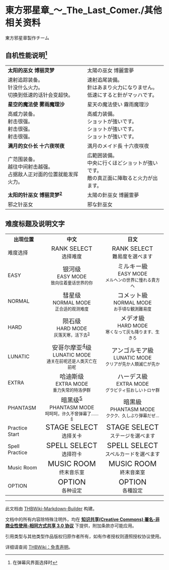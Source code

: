 # 東方邪星章_～_The_Last_Comer./其他相关资料

<!-- source html: G:\repos\THBWiki-Markdown-Builder\THBWikiMarkdown\Temp\main\4\49\ns0%3A%E6%9D%B1%E6%96%B9%E9%82%AA%E6%98%9F%E7%AB%A0_%EF%BD%9E_The_Last_Comer%2E%2F%E5%85%B6%E4%BB%96%E7%9B%B8%E5%85%B3%E8%B5%84%E6%96%99.html -->

東方邪星章製作チーム


## 自机性能说明[^cite_note-1]

<table>

<tbody><tr>
<td><b>太阳的巫女 博丽灵梦</b></td>
<td>太陽の巫女 博麗霊夢
</td></tr>
<tr>
<td>速射追踪装备。<br>针没什么火力。<br>切换到低速的话针会变超快。</td>
<td>速射追尾装備。<br>針はあまり火力になりません。<br>低速にすると針がマッハです。
</td></tr>
<tr>
<td><b>星空的魔法使 雾雨魔理沙</b></td>
<td>星天の魔法使い 霧雨魔理沙
</td></tr>
<tr>
<td>高威力装备。<br>射击很强。<br>射击很强。<br>射击很强。</td>
<td>高威力装備。<br>ショットが強いです。<br>ショットが強いです。<br>ショットが強いです。
</td></tr>
<tr>
<td><b>满月的女仆长 十六夜咲夜</b></td>
<td>満月のメイド長 十六夜咲夜
</td></tr>
<tr>
<td>广范围装备。<br>越往中间射击越强。<br>占据敌人正对面的位置就能发挥火力。</td>
<td>広範囲装備。<br>中央に行くほどショットが強いです。<br>敵の真正面に陣取ると火力が出ます。
</td></tr>
<tr>
<td><b>太阳的针巫女 博丽灵梦<sup id="cite_ref-2" class="reference"><a href="#cite_note-2">2</a></sup></b></td>
<td>太陽の針巫女 博麗霊夢
</td></tr>
<tr>
<td>邪之针巫女</td>
<td>邪な針巫女
</td></tr>
</tbody></table>



## 难度标题及说明文字

<table>

<tbody><tr>
<th>出现位置</th>
<th>中文</th>
<th>日文
</th></tr>
<tr>
<td>难度选择</td>
<td><center><big>RANK SELECT</big><br>选择难度</center></td>
<td><center><big>RANK SELECT</big><br>難易度を選べます</center>
</td></tr>
<tr>
<td>EASY</td>
<td><center><big>银河级</big><br>EASY MODE<br><small>致向往着童话世界的你</small></center></td>
<td><center><big>ミルキー級</big><br>EASY MODE<br><small>メルヘンの世界に憧れる貴方へ</small></center>
</td></tr>
<tr>
<td>NORMAL</td>
<td><center><big>彗星级</big><br>NORMAL MODE<br><small>正合适的观测难度</small></center></td>
<td><center><big>コメット級</big><br>NORMAL MODE<br><small>お手頃な観測難易度</small></center>
</td></tr>
<tr>
<td>HARD</td>
<td><center><big>陨石级</big><br>HARD MODE<br><small>灰落天寒，活下去<sup id="cite_ref-3" class="reference"><a href="#cite_note-3">3</a></sup></small></center></td>
<td><center><big>メデオ級</big><br>HARD MODE<br><small>寒くなって灰も降ります、生きろ</small></center>
</td></tr>
<tr>
<td>LUNATIC</td>
<td><center><big>安哥尔摩亚<sup id="cite_ref-4" class="reference"><a href="#cite_note-4">4</a></sup>级</big><br>LUNATIC MODE<br><small>通关在前呢还是人类灭亡在前呢</small></center></td>
<td><center><big>アンゴルモア級</big><br>LUNATIC MODE<br><small>クリアが先か人類滅亡が先か</small></center>
</td></tr>
<tr>
<td>EXTRA</td>
<td><center><big>哈迪斯级</big><br>EXTRA MODE<br><small>重力失常的特洛伊群</small></center></td>
<td><center><big>ハーデス級</big><br>EXTRA MODE<br><small>グラビティ狂おしいトロヤ群</small></center>
</td></tr>
<tr>
<td>PHANTASM</td>
<td><center><big>暗黑级<sup id="cite_ref-5" class="reference"><a href="#cite_note-5">5</a></sup></big><br>PHANTASM MODE<br><small>呵呵呵，许久不曾弹幕了……<sup id="cite_ref-6" class="reference"><a href="#cite_note-6">6</a></sup></small></center></td>
<td><center><big>暗黒級</big><br>PHANTASM MODE<br><small>ククク、久しぶり弾幕だぜ…</small></center>
</td></tr>
<tr>
<td>Practice Start</td>
<td><center><big><big>STAGE SELECT</big></big><br>选择关卡</center></td>
<td><center><big><big>STAGE SELECT</big></big><br>ステージを選べます</center>
</td></tr>
<tr>
<td>Spell Practice</td>
<td><center><big><big>SPELL SELECT</big></big><br>选择符卡</center></td>
<td><center><big><big>SPELL SELECT</big></big><br>スペルカードを選べます</center>
</td></tr>
<tr>
<td>Music Room</td>
<td><center><big><big>MUSIC ROOM</big></big><br>终末音乐室</center></td>
<td><center><big><big>MUSIC ROOM</big></big><br>終末音楽室</center>
</td></tr>
<tr>
<td>OPTION</td>
<td><center><big><big>OPTION</big></big><br>各种设定</center></td>
<td><center><big><big>OPTION</big></big><br>各種設定</center>
</td></tr>
</tbody></table>



[^cite_note-1]: 在弹幕风界面选择时





---

此文档由 [THBWiki-Markdown-Builder](https://github.com/Delsin-Yu/THBWiki-Markdown-Builder) 构建。

文档中的所有内容除特殊注明外，均在 [**知识共享(Creative Commons) 署名-非商业性使用-相同方式共享 3.0 协议**](https://creativecommons.org/licenses/by-sa/3.0/deed.zh-hans) 下提供，附加条款亦可能应用。

引用类型与其他类型作品版权归原作者所有，如有作者授权则遵照授权协议使用。

详细请查阅 [THBWiki：免责声明](https://thbwiki.cc/THBWiki:%E5%85%8D%E8%B4%A3%E5%A3%B0%E6%98%8E)。

